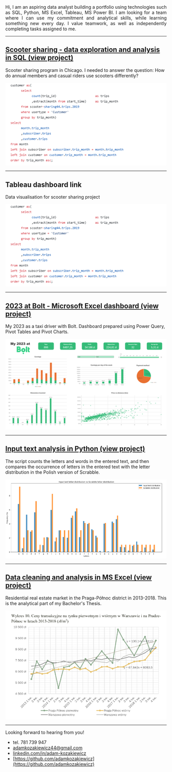 <div style="text-align: justify">Hi, I am an aspiring data analyst building a portfolio using technologies such as SQL, Python, MS Excel, Tableau, MS Power BI. I am looking for a team where I can use my commitment and analytical skills, while learning something new every day. I value teamwork, as well as independently completing tasks assigned to me.</div>


---


## [Scooter sharing - data exploration and analysis in SQL (view project)](https://github.com/adamkozakiewicz/portfolio/blob/main/Scooter%20sharing.sql)
Scooter sharing program in Chicago. I needed to answer the question: How do annual members and casual riders use scooters differently?

[![Scooter sharing - data exploration and analysis in SQL](/photos/scooter_sharing2.png "View project")](https://github.com/adamkozakiewicz/portfolio/blob/main/Scooter%20sharing.sql)
 
---


## Tableau dashboard link
Data visualisation for scooter sharing project

 ![Scooter sharing - Tableau dashboard](/photos/scooter_sharing2.png)
 
---


## [2023 at Bolt - Microsoft Excel dashboard  (view project)](https://github.com/adamkozakiewicz/portfolio/blob/main/My%202023%20at%20Bolt%20-%20Dashboard.xlsx)
My 2023 as a taxi driver with Bolt. Dashboard prepared using Power Query, Pivot Tables and Pivot Charts.

 [![2023 at Bolt - Microsoft Excel dashboard](/photos/bolt_dashboard.png "View project")](https://github.com/adamkozakiewicz/portfolio/blob/main/My%202023%20at%20Bolt%20-%20Dashboard.xlsx)
 
---


## [Input text analysis in Python (view project)](https://github.com/adamkozakiewicz/portfolio/blob/main/Input%20text%20analysis.ipynb)
The script counts the letters and words in the entered text, and then compares the occurrence of letters in the entered text with the letter distribution in the Polish version of Scrabble.

 [![Input text analysis in Python](/photos/text_analysis.png "View project")](https://github.com/adamkozakiewicz/portfolio/blob/main/Input%20text%20analysis.ipynb)
 
---


## [Data cleaning and analysis in MS Excel (view project)](https://github.com/adamkozakiewicz/portfolio/blob/main/Residential%20real%20estate%20market%20in%20the%20Praga-P%C3%B3%C5%82noc%20district%20in%202013-2018.pdf)
Residential real estate market in the Praga-Północ district in 2013-2018. This is the analytical part of my Bachelor's Thesis.

 [![Residential real estate market](/photos/eastate_market.png "View project")](https://github.com/adamkozakiewicz/portfolio/blob/main/Residential%20real%20estate%20market%20in%20the%20Praga-P%C3%B3%C5%82noc%20district%20in%202013-2018.pdf)
 
---

  
Looking forward to hearing from you!

 - tel. 781 739 947 
 - adamkozakiewicz44@gmail.com
 - [linkedin.com/in/adam-kozakiewicz](linkedin.com/in/adam-kozakiewicz)
 - [https://github.com/adamkozakiewicz](https://github.com/adamkozakiewicz)
